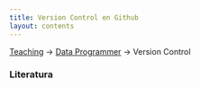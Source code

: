 ```yaml
---
title: Version Control en Github
layout: contents
---
```


[Teaching](../../../teaching) &rarr; [Data Programmer](../../programmer) &rarr; Version Control

### Literatura
